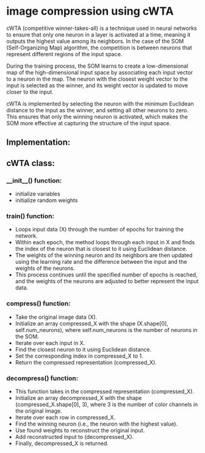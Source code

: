 # image compression using cWTA

cWTA (competitive winner-takes-all) is a technique used in neural networks to ensure that only one neuron in a layer is activated at a time, meaning it outputs the highest value among its neighbors. In the case of the SOM (Self-Organizing Map) algorithm, the competition is between neurons that represent different regions of the input space.

During the training process, the SOM learns to create a low-dimensional map of the high-dimensional input space by associating each input vector to a neuron in the map. The neuron with the closest weight vector to the input is selected as the winner, and its weight vector is updated to move closer to the input.

cWTA is implemented by selecting the neuron with the minimum Euclidean distance to the input as the winner, and setting all other neurons to zero. This ensures that only the winning neuron is activated, which makes the SOM more effective at capturing the structure of the input space.

## Implementation:
## cWTA class: 

### \_\_init__() function:
- initialize variables
- initialize random weights

### train() function:

- Loops input data (X) through the number of epochs for training the network.
- Within each epoch, the method loops through each input in X and finds the index of the neuron that is closest to it using Euclidean distance.
- The weights of the winning neuron and its neighbors are then updated using the learning rate and the difference between the input and the weights of the neurons.
- This process continues until the specified number of epochs is reached, and the weights of the neurons are adjusted to better represent the input data.

### compress() function:

- Take the original image data (X).
- Initialize an array compressed_X with the shape (X.shape[0], self.num_neurons), where self.num_neurons is the number of neurons in the SOM.
- Iterate over each input in X.
- Find the closest neuron to it using Euclidean distance. 
- Set the corresponding index in compressed_X to 1.
- Return the compressed representation (compressed_X).

### decompress() function:

- This function takes in the compressed representation (compressed_X).
- Initialize an array decompressed_X with the shape (compressed_X.shape[0], 3), where 3 is the number of color channels in the original image.
- Iterate over each row in compressed_X. 
- Find the winning neuron (i.e., the neuron with the highest value).
- Use found weights to reconstruct the original input.
- Add reconstructed input to (decompressed_X).
- Finally, decompressed_X is returned.